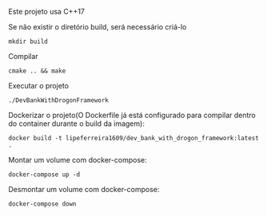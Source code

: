 Este projeto usa C++17

Se não existir o diretório build, será necessário criá-lo
```shell
mkdir build
```

Compilar
```shell
cmake .. && make
```

Executar o projeto
```shell
./DevBankWithDrogonFramework
```

Dockerizar o projeto(O Dockerfile já está configurado para compilar dentro do container durante o build da imagem):
```shell
docker build -t lipeferreira1609/dev_bank_with_drogon_framework:latest .
```

Montar um volume com docker-compose:
```shell
docker-compose up -d
```

Desmontar um volume com docker-compose:
```shell
docker-compose down
```